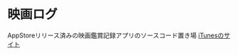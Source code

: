 映画ログ
======================
AppStoreリリース済みの映画鑑賞記録アプリのソースコード置き場
[iTunesのサイト](http://itunes.apple.com/app/ying-huarogu/id516821627)
